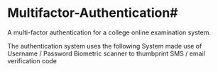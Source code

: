 # Multifactor-Authentication#

A multi-factor authentication for a college online examination system.

The authentication system uses the following System made use of 
Username / Password
Biometric scanner to thumbprint
SMS / email  verification code


